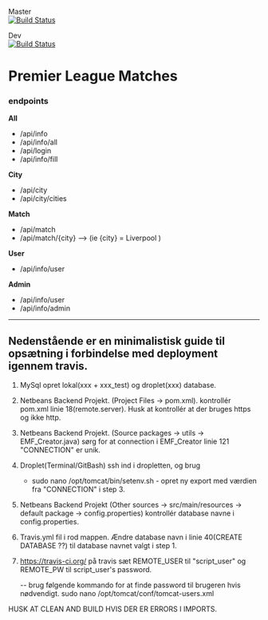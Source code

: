 Master  
[![Build Status](https://travis-ci.org/cph-ms782/SemesterProjekt_Backend.svg?branch=master)](https://travis-ci.org/cph-ms782/SemesterProjekt_Backend)  

Dev  
[![Build Status](https://travis-ci.org/cph-ms782/SemesterProjekt_Backend.svg?branch=dev)](https://travis-ci.org/cph-ms782/SemesterProjekt_Backend)  

# Premier League Matches     


### endpoints  

**All**  

 * /api/info  
 * /api/info/all  
 * /api/login  
 * /api/info/fill  
 
**City**  

 * /api/city  
 * /api/city/cities  

**Match**  

 * /api/match  
 * /api/match/{city} --> (ie {city} = Liverpool )  

**User**  

 * /api/info/user  

**Admin**  

 * /api/info/user  
 * /api/info/admin  



--------------------------------------------------------------
Nedenstående er en minimalistisk guide til opsætning i forbindelse med deployment igennem travis.
--------------------------------------------------------------

1.  MySql
    opret lokal(xxx + xxx_test) og droplet(xxx) database.

2. Netbeans Backend Projekt. (Project Files -> pom.xml).
    kontrollér pom.xml linie 18(remote.server).
    Husk at kontrollér at der bruges https og ikke http.

3. Netbeans Backend Projekt. 
(Source packages -> utils -> EMF_Creator.java)
    sørg for at connection i EMF_Creator linie 121 	"CONNECTION" er unik.

4. Droplet(Terminal/GitBash)
    ssh ind i dropletten, og brug
    - sudo nano /opt/tomcat/bin/setenv.sh -
    opret ny export med værdien fra "CONNECTION" i step 3.

5. Netbeans Backend Projekt
(Other sources -> src/main/resources -> default package -> config.properties)
    kontrollér database navne i config.properties.

6. Travis.yml fil i rod mappen.
    Ændre database navn i linie 40(CREATE DATABASE ??) til database navnet valgt i step 1.

7. https://travis-ci.org/
    på travis sæt REMOTE_USER til "script_user" og REMOTE_PW til script_user's password.
    
    -- brug følgende kommando for at finde password til brugeren hvis nødvendigt.
    sudo nano /opt/tomcat/conf/tomcat-users.xml



HUSK AT CLEAN AND BUILD HVIS DER ER ERRORS I IMPORTS.
